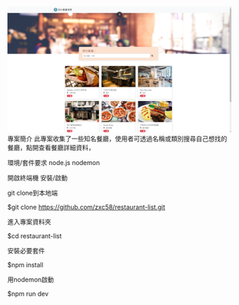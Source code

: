![image](https://github.com/zxc58/restaurant-list/blob/1d6dd1311c8cfdefc3681d50cf5bea9a5ed89183/resPic.png)
專案簡介
此專案收集了一些知名餐廳，使用者可透過名稱或類別搜尋自己想找的餐廳，點開查看餐廳詳細資料，


環境/套件要求
node.js
nodemon 


開啟終端機 安裝/啟動

git clone到本地端

$git clone https://github.com/zxc58/restaurant-list.git

進入專案資料夾

$cd restaurant-list

安裝必要套件

$npm install

用nodemon啟動

$npm run dev

